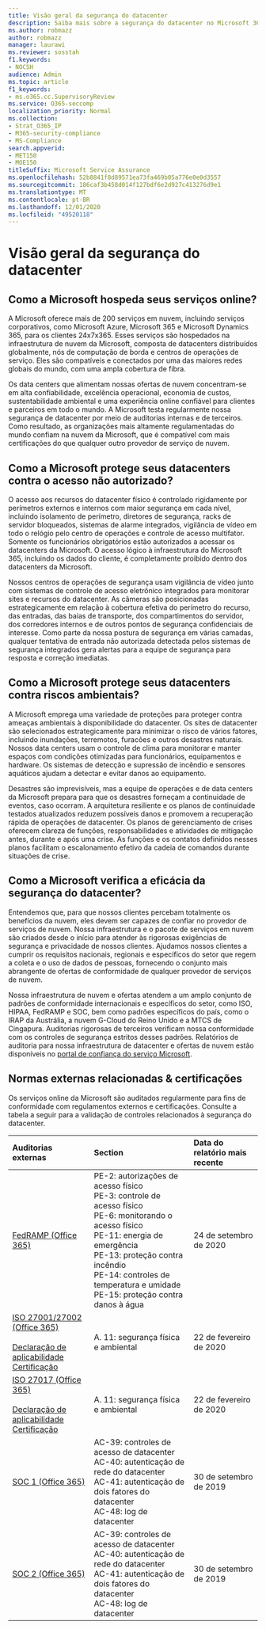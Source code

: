 ```yaml
---
title: Visão geral da segurança do datacenter
description: Saiba mais sobre a segurança do datacenter no Microsoft 365
ms.author: robmazz
author: robmazz
manager: laurawi
ms.reviewer: sosstah
f1.keywords:
- NOCSH
audience: Admin
ms.topic: article
f1_keywords:
- ms.o365.cc.SupervisoryReview
ms.service: O365-seccomp
localization_priority: Normal
ms.collection:
- Strat_O365_IP
- M365-security-compliance
- MS-Compliance
search.appverid:
- MET150
- MOE150
titleSuffix: Microsoft Service Assurance
ms.openlocfilehash: 52b8841f8d89571ea73fa469b05a776e0e0d3557
ms.sourcegitcommit: 186caf3b458d014f127bdf6e2d927c413276d9e1
ms.translationtype: MT
ms.contentlocale: pt-BR
ms.lasthandoff: 12/01/2020
ms.locfileid: "49520118"
---
```

# <a name="datacenter-security-overview"></a>Visão geral da segurança do datacenter

## <a name="how-does-microsoft-host-its-online-services"></a>Como a Microsoft hospeda seus serviços online?

A Microsoft oferece mais de 200 serviços em nuvem, incluindo serviços corporativos, como Microsoft Azure, Microsoft 365 e Microsoft Dynamics 365, para os clientes 24x7x365. Esses serviços são hospedados na infraestrutura de nuvem da Microsoft, composta de datacenters distribuídos globalmente, nós de computação de borda e centros de operações de serviço. Eles são compatíveis e conectados por uma das maiores redes globais do mundo, com uma ampla cobertura de fibra.

Os data centers que alimentam nossas ofertas de nuvem concentram-se em alta confiabilidade, excelência operacional, economia de custos, sustentabilidade ambiental e uma experiência online confiável para clientes e parceiros em todo o mundo. A Microsoft testa regularmente nossa segurança de datacenter por meio de auditorias internas e de terceiros. Como resultado, as organizações mais altamente regulamentadas do mundo confiam na nuvem da Microsoft, que é compatível com mais certificações do que qualquer outro provedor de serviço de nuvem.

## <a name="how-does-microsoft-protect-its-datacenters-from-unauthorized-access"></a>Como a Microsoft protege seus datacenters contra o acesso não autorizado?

O acesso aos recursos do datacenter físico é controlado rigidamente por perímetros externos e internos com maior segurança em cada nível, incluindo isolamento de perímetro, diretores de segurança, racks de servidor bloqueados, sistemas de alarme integrados, vigilância de vídeo em todo o relógio pelo centro de operações e controle de acesso multifator. Somente os funcionários obrigatórios estão autorizados a acessar os datacenters da Microsoft. O acesso lógico à infraestrutura do Microsoft 365, incluindo os dados do cliente, é completamente proibido dentro dos datacenters da Microsoft.

Nossos centros de operações de segurança usam vigilância de vídeo junto com sistemas de controle de acesso eletrônico integrados para monitorar sites e recursos do datacenter. As câmeras são posicionadas estrategicamente em relação à cobertura efetiva do perímetro do recurso, das entradas, das baias de transporte, dos compartimentos do servidor, dos corredores internos e de outros pontos de segurança confidenciais de interesse. Como parte da nossa postura de segurança em várias camadas, qualquer tentativa de entrada não autorizada detectada pelos sistemas de segurança integrados gera alertas para a equipe de segurança para resposta e correção imediatas.

## <a name="how-does-microsoft-protect-its-datacenters-from-environmental-hazards"></a>Como a Microsoft protege seus datacenters contra riscos ambientais?

A Microsoft emprega uma variedade de proteções para proteger contra ameaças ambientais à disponibilidade do datacenter. Os sites de datacenter são selecionados estrategicamente para minimizar o risco de vários fatores, incluindo inundações, terremotos, furacões e outros desastres naturais. Nossos data centers usam o controle de clima para monitorar e manter espaços com condições otimizadas para funcionários, equipamentos e hardware. Os sistemas de detecção e supressão de incêndio e sensores aquáticos ajudam a detectar e evitar danos ao equipamento.

Desastres são imprevisíveis, mas a equipe de operações e de data centers da Microsoft prepara para que os desastres forneçam a continuidade de eventos, caso ocorram. A arquitetura resiliente e os planos de continuidade testados atualizados reduzem possíveis danos e promovem a recuperação rápida de operações de datacenter. Os planos de gerenciamento de crises oferecem clareza de funções, responsabilidades e atividades de mitigação antes, durante e após uma crise. As funções e os contatos definidos nesses planos facilitam o escalonamento efetivo da cadeia de comandos durante situações de crise.

## <a name="how-does-microsoft-verify-the-effectiveness-of-datacenter-security"></a>Como a Microsoft verifica a eficácia da segurança do datacenter?

Entendemos que, para que nossos clientes percebam totalmente os benefícios da nuvem, eles devem ser capazes de confiar no provedor de serviços de nuvem. Nossa infraestrutura e o pacote de serviços em nuvem são criados desde o início para atender às rigorosas exigências de segurança e privacidade de nossos clientes. Ajudamos nossos clientes a cumprir os requisitos nacionais, regionais e específicos do setor que regem a coleta e o uso de dados de pessoas, fornecendo o conjunto mais abrangente de ofertas de conformidade de qualquer provedor de serviços de nuvem.

Nossa infraestrutura de nuvem e ofertas atendem a um amplo conjunto de padrões de conformidade internacionais e específicos do setor, como ISO, HIPAA, FedRAMP e SOC, bem como padrões específicos do país, como o IRAP da Austrália, a nuvem G-Cloud do Reino Unido e a MTCS de Cingapura. Auditorias rigorosas de terceiros verificam nossa conformidade com os controles de segurança estritos desses padrões. Relatórios de auditoria para nossa infraestrutura de datacenter e ofertas de nuvem estão disponíveis no [portal de confiança do serviço Microsoft](https://servicetrust.microsoft.com/).

## <a name="related-external-regulations--certifications"></a>Normas externas relacionadas & certificações

Os serviços online da Microsoft são auditados regularmente para fins de conformidade com regulamentos externos e certificações. Consulte a tabela a seguir para a validação de controles relacionados à segurança do datacenter.

| **Auditorias externas** | **Section** | **Data do relatório mais recente** |
|:--------------------|:------------|:-----------------------|  
| [FedRAMP (Office 365)](https://compliance.microsoft.com/compliancemanager) | PE-2: autorizações de acesso físico <br> PE-3: controle de acesso físico <br> PE-6: monitorando o acesso físico <br> PE-11: energia de emergência <br> PE-13: proteção contra incêndio <br> PE-14: controles de temperatura e umidade <br> PE-15: proteção contra danos à água | 24 de setembro de 2020 |
| [ISO 27001/27002 (Office 365)](https://servicetrust.microsoft.com/ViewPage/MSComplianceGuideV3?command=Download&downloadType=Document&downloadId=d7864d4f-e053-4cc4-a964-fa526d07c3be&tab=7027ead0-3d6b-11e9-b9e1-290b1eb4cdeb&docTab=7027ead0-3d6b-11e9-b9e1-290b1eb4cdeb_ISO_Reports) <br><br> [Declaração de aplicabilidade](https://servicetrust.microsoft.com/ViewPage/MSComplianceGuide?command=Download&downloadType=Document&downloadId=8ee1e46b-2ada-4e7b-bb7d-4c55a8cb6fcd&docTab=4ce99610-c9c0-11e7-8c2c-f908a777fa4d_ISO_Reports) <br> [Certificação](https://servicetrust.microsoft.com/ViewPage/MSComplianceGuideV3?command=Download&downloadType=Document&downloadId=1e84a14a-2468-45ac-9412-5e53250d57ec&tab=7027ead0-3d6b-11e9-b9e1-290b1eb4cdeb&docTab=7027ead0-3d6b-11e9-b9e1-290b1eb4cdeb_ISO_Reports) | A. 11: segurança física e ambiental | 22 de fevereiro de 2020 |
| [ISO 27017 (Office 365)](https://servicetrust.microsoft.com/ViewPage/MSComplianceGuideV3?command=Download&downloadType=Document&downloadId=d7864d4f-e053-4cc4-a964-fa526d07c3be&tab=7027ead0-3d6b-11e9-b9e1-290b1eb4cdeb&docTab=7027ead0-3d6b-11e9-b9e1-290b1eb4cdeb_ISO_Reports) <br><br> [Declaração de aplicabilidade](https://servicetrust.microsoft.com/ViewPage/MSComplianceGuide?command=Download&downloadType=Document&downloadId=8ee1e46b-2ada-4e7b-bb7d-4c55a8cb6fcd&docTab=4ce99610-c9c0-11e7-8c2c-f908a777fa4d_ISO_Reports) <br> [Certificação](https://servicetrust.microsoft.com/ViewPage/MSComplianceGuideV3?command=Download&downloadType=Document&downloadId=70de0999-5451-43a3-9ef4-761e8fbfb1a3&tab=7027ead0-3d6b-11e9-b9e1-290b1eb4cdeb&docTab=7027ead0-3d6b-11e9-b9e1-290b1eb4cdeb_ISO_Reports) | A. 11: segurança física e ambiental | 22 de fevereiro de 2020 |
| [SOC 1 (Office 365)](https://servicetrust.microsoft.com/ViewPage/MSComplianceGuideV3?command=Download&downloadType=Document&downloadId=b07c0f7b-6bd5-4544-8255-7a5f14bf914a&tab=7027ead0-3d6b-11e9-b9e1-290b1eb4cdeb&docTab=7027ead0-3d6b-11e9-b9e1-290b1eb4cdeb_SOC_/_SSAE_16_Reports) | AC-39: controles de acesso de datacenter <br> AC-40: autenticação de rede do datacenter <br> AC-41: autenticação de dois fatores do datacenter <br> AC-48: log de datacenter | 30 de setembro de 2019 |
| [SOC 2 (Office 365)](https://servicetrust.microsoft.com/ViewPage/MSComplianceGuideV3?command=Download&downloadType=Document&downloadId=fa062990-e758-4ddc-ace3-7fb21a301d09&tab=7027ead0-3d6b-11e9-b9e1-290b1eb4cdeb&docTab=7027ead0-3d6b-11e9-b9e1-290b1eb4cdeb_SOC_/_SSAE_16_Rep-11e9-b9e1-290b1eb4cdeb_SOC_/_SSAE_16_Reports) | AC-39: controles de acesso de datacenter <br> AC-40: autenticação de rede do datacenter <br> AC-41: autenticação de dois fatores do datacenter <br> AC-48: log de datacenter | 30 de setembro de 2019 |

